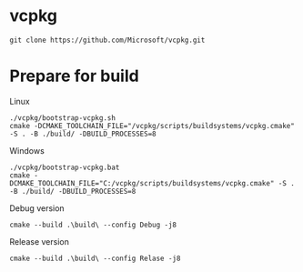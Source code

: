 # vcpkg
```
git clone https://github.com/Microsoft/vcpkg.git
```
# Prepare for build
Linux
```
./vcpkg/bootstrap-vcpkg.sh
cmake -DCMAKE_TOOLCHAIN_FILE="/vcpkg/scripts/buildsystems/vcpkg.cmake" -S . -B ./build/ -DBUILD_PROCESSES=8
```
Windows
```
./vcpkg/bootstrap-vcpkg.bat
cmake -DCMAKE_TOOLCHAIN_FILE="C:/vcpkg/scripts/buildsystems/vcpkg.cmake" -S . -B ./build/ -DBUILD_PROCESSES=8
```
Debug version
```
cmake --build .\build\ --config Debug -j8
```
Release version
```
cmake --build .\build\ --config Relase -j8
```
